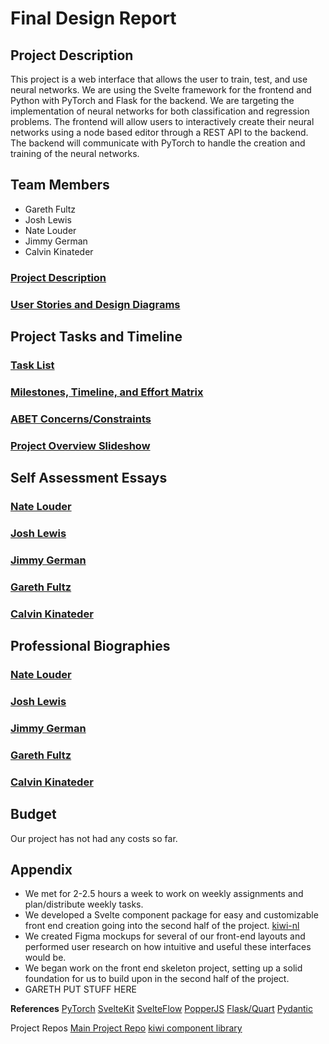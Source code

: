 # Final Design Report
## Project Description
This project is a web interface that allows the user to train, test, and use neural networks. We are using the Svelte framework for the frontend and Python with PyTorch and Flask for the backend. We are targeting the implementation of neural networks for both classification and regression problems. The frontend will allow users to interactively create their neural networks using a node based editor through a REST API to the backend. The backend will communicate with PyTorch to handle the creation and training of the neural networks.
## Team Members 
- Gareth Fultz 
- Josh Lewis 
- Nate Louder
- Jimmy German 
- Calvin Kinateder

### [Project Description](https://github.com/pyralasis/SeniorDesignProject/blob/main/Project-Description.md)
### [User Stories and Design Diagrams](https://github.com/pyralasis/SeniorDesignProject/blob/main/User_Stories.md)
## Project Tasks and Timeline
### [Task List](https://github.com/pyralasis/SeniorDesignProject/blob/main/TaskList.md)
### [Milestones, Timeline, and Effort Matrix](https://github.com/pyralasis/SeniorDesignProject/blob/main/Milestones.md)
### [ABET Concerns/Constraints](https://github.com/pyralasis/SeniorDesignProject/blob/main/Constraints%20Essay.pdf)
### [Project Overview Slideshow](https://docs.google.com/presentation/d/1bIvIAZtAevQ4dyUo2utNE_HDR_ljwRWwsb-eQXItnAw/edit)
## Self Assessment Essays
### [Nate Louder](https://github.com/pyralasis/SeniorDesignProject/blob/main/essays/nathaniel-self-assessment.pdf)
### [Josh Lewis](https://github.com/pyralasis/SeniorDesignProject/blob/main/essays/Josh%20Lewis-Essay.pdf)
### [Jimmy German](https://github.com/pyralasis/SeniorDesignProject/blob/main/essays/German-Capstone.pdf)
### [Gareth Fultz](https://github.com/pyralasis/SeniorDesignProject/blob/main/essays/FultzAssignment3.pdf)
### [Calvin Kinateder](https://github.com/pyralasis/SeniorDesignProject/blob/main/essays/calvin-essay.pdf)

## Professional Biographies
### [Nate Louder](https://github.com/pyralasis/SeniorDesignProject/blob/main/professional-bios/nate-louder-bio.md)
### [Josh Lewis](https://github.com/pyralasis/SeniorDesignProject/blob/main/professional-bios/josh-lewis-bio.md)
### [Jimmy German](https://github.com/pyralasis/SeniorDesignProject/blob/main/professional-bios/jimmy-german-bio.md)
### [Gareth Fultz](https://github.com/pyralasis/SeniorDesignProject/blob/main/professional-bios/gareth-fultz-bio.md)
### [Calvin Kinateder](https://github.com/pyralasis/SeniorDesignProject/blob/main/professional-bios/calvin-kinateder-bio.md)

## Budget
Our project has not had any costs so far.

## Appendix
- We met for 2-2.5 hours a week to work on weekly assignments and plan/distribute weekly tasks.
- We developed a Svelte component package for easy and customizable front end creation going into the second half of the project. [kiwi-nl](https://www.npmjs.com/package/kiwi-nl)
- We created Figma mockups for several of our front-end layouts and performed user research on how intuitive and useful these interfaces would be.
- We began work on the front end skeleton project, setting up a solid foundation for us to build upon in the second half of the project.
- GARETH PUT STUFF HERE

**References**
[PyTorch](https://pytorch.org/)
[SvelteKit](https://svelte.dev/docs/kit)
[SvelteFlow](https://svelteflow.dev/)
[PopperJS](https://popper.js.org/)
[Flask/Quart](https://flask.palletsprojects.com/en/stable/)
[Pydantic](https://docs.pydantic.dev/latest/)

Project Repos
[Main Project Repo](https://github.com/pyralasis/SeniorDesignProject/tree/main)
[kiwi component library](https://github.com/Nate-Louder/kiwi)
